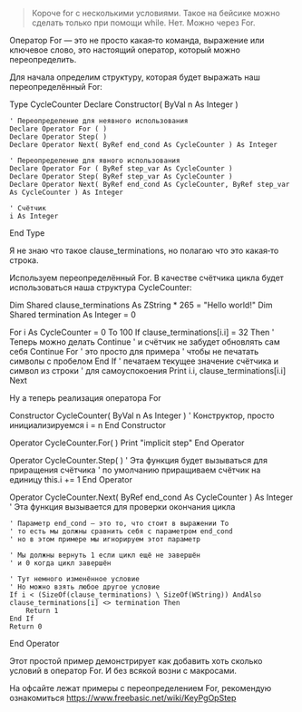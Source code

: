 ﻿> Короче for с несколькими условиями. Такое на бейсике можно сделать только при помощи while.
Нет. Можно через For.

Оператор For — это не просто какая‐то команда, выражение или ключевое слово, это настоящий оператор, который можно переопределить.

Для начала определим структуру, которая будет выражать наш переопределённый For:

Type CycleCounter
	Declare Constructor( ByVal n As Integer )
	
	' Переопределение для неявного использования
	Declare Operator For ( )
	Declare Operator Step( )
	Declare Operator Next( ByRef end_cond As CycleCounter ) As Integer
	
	' Переопределение для явного использования
	Declare Operator For ( ByRef step_var As CycleCounter )
	Declare Operator Step( ByRef step_var As CycleCounter )
	Declare Operator Next( ByRef end_cond As CycleCounter, ByRef step_var As CycleCounter ) As Integer
	
	' Счётчик
	i As Integer
End Type

Я не знаю что такое clause_terminations, но полагаю что это какая‐то строка.

Используем переопределённый For. В качестве счётчика цикла будет использоваться наша структура CycleCounter:

Dim Shared clause_terminations As ZString * 265 = "Hello world!"
Dim Shared termination As Integer = 0

For i As CycleCounter = 0 To 100
	If clause_terminations[i.i] = 32 Then
		' Теперь можно делать Continue
		' и счётчик не забудет обновлять сам себя
		Continue For
		' это просто для примера
		' чтобы не печатать символы с пробелом
	End If
	' печатаем текущее значение счётчика и символ из строки
	' для самоуспокоения
	Print i.i, clause_terminations[i.i]
Next

Ну а теперь реализация оператора For

Constructor CycleCounter( ByVal n As Integer )
	' Конструктор, просто инициализируемся
	i = n
End Constructor

Operator CycleCounter.For( )
	Print "implicit step"
End Operator

Operator CycleCounter.Step( )
	' Эта функция будет вызываться для приращения счётчика
	' по умолчанию приращиваем счётчик на единицу
	this.i += 1
End Operator

Operator CycleCounter.Next( ByRef end_cond As CycleCounter ) As Integer
	' Эта функция вызывается для проверки окончания цикла
	
	' Параметр end_cond — это то, что стоит в выражении To
	' то есть мы должны сравнить себя с параметром end_cond
	' но в этом примере мы игнорируем этот параметр
	
	' Мы должны вернуть 1 если цикл ещё не завершён
	' и 0 когда цикл завершён
	
	' Тут немного изменённое условие
	' Но можно взять любое другое условие
	If i < (SizeOf(clause_terminations) \ SizeOf(WString)) AndAlso clause_terminations[i] <> termination Then
		Return 1
	End If
	Return 0
End Operator

Этот простой пример демонстрирует как добавить хоть сколько условий в оператор For. И без всякой возни с макросами.

На офсайте лежат примеры с переопределением For, рекомендую ознакомиться
https://www.freebasic.net/wiki/KeyPgOpStep